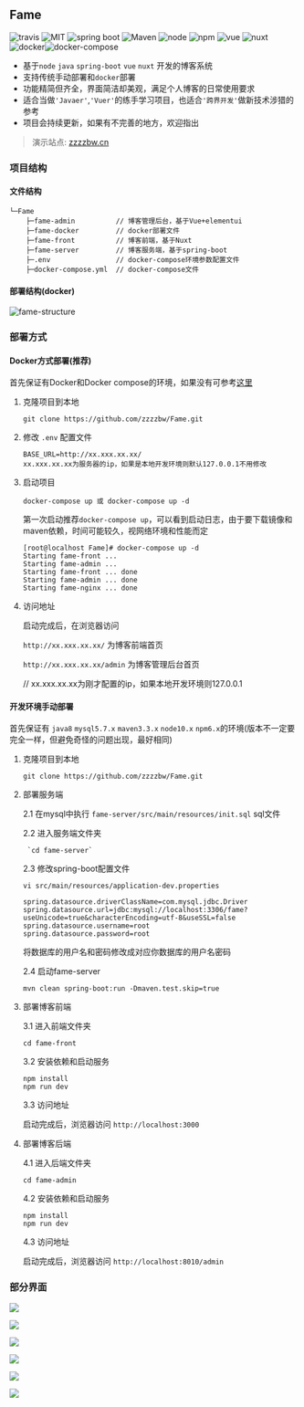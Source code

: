 ## Fame

![travis](https://travis-ci.org/zzzzbw/Fame.svg?branch=master) ![MIT](https://img.shields.io/github/license/zzzzbw/Fame.svg) ![spring boot](https://img.shields.io/badge/spring%20boot-2.0.5.RELEASE-yellow.svg) ![Maven](https://img.shields.io/badge/maven-v3.3.9-red.svg) ![node](https://img.shields.io/badge/node-v10.6.0-green.svg) ![npm](https://img.shields.io/badge/npm-v6.4.1-blue.svg) ![vue](https://img.shields.io/badge/vue-2.5.2-orange.svg) ![nuxt](https://img.shields.io/badge/nuxt-1.4.0-yellowgreen.svg)![docker](https://img.shields.io/badge/docker-18.06.01--ce-ff69b4.svg)![docker-compose](https://img.shields.io/badge/docker--compose-1.22.0-lightgrey.svg)

* 基于`node` `java` `spring-boot` `vue` `nuxt` 开发的博客系统
* 支持传统手动部署和`docker`部署
* 功能精简但齐全，界面简洁却美观，满足个人博客的日常使用要求
* 适合当做`'Javaer'`,`'Vuer'`的练手学习项目，也适合`'跨界开发'`做新技术涉猎的参考
* 项目会持续更新，如果有不完善的地方，欢迎指出

> 演示站点: [zzzzbw.cn](http://zzzzbw.cn)

### 项目结构

#### 文件结构

```
└─Fame
    ├─fame-admin          // 博客管理后台，基于Vue+elementui
    ├─fame-docker         // docker部署文件
    ├─fame-front          // 博客前端，基于Nuxt
    ├─fame-server         // 博客服务端，基于spring-boot
    ├─.env                // docker-compose环境参数配置文件
    ├─docker-compose.yml  // docker-compose文件
```

#### 部署结构(docker)

![fame-structure](https://raw.githubusercontent.com/zzzzbw/blog_source/master/images/FameDocker/fame-structure.jpg)

### 部署方式

#### Docker方式部署(推荐)

首先保证有Docker和Docker compose的环境，如果没有可参考[这里]()

1. 克隆项目到本地

   ```
   git clone https://github.com/zzzzbw/Fame.git
   ```

2. 修改 `.env` 配置文件

    ```
    BASE_URL=http://xx.xxx.xx.xx/
    xx.xxx.xx.xx为服务器的ip，如果是本地开发环境则默认127.0.0.1不用修改
    ```

3. 启动项目

    ```
    docker-compose up 或 docker-compose up -d
    ```
    第一次启动推荐`docker-compose up`，可以看到启动日志，由于要下载镜像和maven依赖，时间可能较久，视网络环境和性能而定

    ```
    [root@localhost Fame]# docker-compose up -d
    Starting fame-front ... 
    Starting fame-admin ... 
    Starting fame-front ... done
    Starting fame-admin ... done
    Starting fame-nginx ... done
    ```
4. 访问地址
  
    启动完成后，在浏览器访问 
    
    `http://xx.xxx.xx.xx/` 为博客前端首页
    
    `http://xx.xxx.xx.xx/admin` 为博客管理后台首页
    
    // xx.xxx.xx.xx为刚才配置的ip，如果本地开发环境则127.0.0.1

#### 开发环境手动部署

首先保证有 `java8` `mysql5.7.x` `maven3.3.x` `node10.x` `npm6.x`的环境(版本不一定要完全一样，但避免奇怪的问题出现，最好相同)

1. 克隆项目到本地

   ```
   git clone https://github.com/zzzzbw/Fame.git
   ```

2. 部署服务端

    2.1 在mysql中执行 `fame-server/src/main/resources/init.sql` sql文件

    2.2 进入服务端文件夹

        `cd fame-server`

    2.3 修改spring-boot配置文件

      `vi src/main/resources/application-dev.properties`

      ```
      spring.datasource.driverClassName=com.mysql.jdbc.Driver
      spring.datasource.url=jdbc:mysql://localhost:3306/fame?useUnicode=true&characterEncoding=utf-8&useSSL=false
      spring.datasource.username=root
      spring.datasource.password=root
      ```
      将数据库的用户名和密码修改成对应你数据库的用户名密码

    2.4 启动fame-server

      `mvn clean spring-boot:run -Dmaven.test.skip=true`

3. 部署博客前端

    3.1 进入前端文件夹

      `cd fame-front`

    3.2 安装依赖和启动服务

      ```
    npm install
    npm run dev
      ```

    3.3 访问地址

      启动完成后，浏览器访问 `http://localhost:3000`

4. 部署博客后端

    4.1 进入后端文件夹

      `cd fame-admin`

    4.2 安装依赖和启动服务

     ```
    npm install
    npm run dev
     ```

    4.3 访问地址

      启动完成后，浏览器访问 `http://localhost:8010/admin`

### 部分界面

![](https://raw.githubusercontent.com/zzzzbw/blog_source/master/images/FameDocker/Snipaste_2018-09-20_22-00-10.png)

![](https://raw.githubusercontent.com/zzzzbw/blog_source/master/images/FameDocker/Snipaste_2018-09-20_22-00-29.png)

![](https://raw.githubusercontent.com/zzzzbw/blog_source/master/images/FameDocker/Snipaste_2018-09-20_22-00-35.png)

![](https://raw.githubusercontent.com/zzzzbw/blog_source/master/images/FameDocker/Snipaste_2018-09-20_22-01-10.png)

![](https://raw.githubusercontent.com/zzzzbw/blog_source/master/images/FameDocker/Snipaste_2018-09-20_22-01-40.png)

![](https://raw.githubusercontent.com/zzzzbw/blog_source/master/images/FameDocker/Snipaste_2018-09-20_22-01-57.png)







